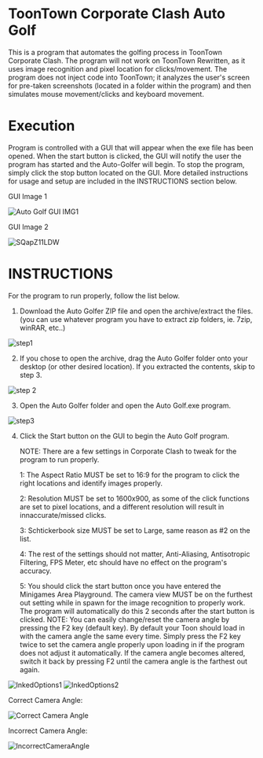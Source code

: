 # ToonTown Corporate Clash Auto Golf
This is a program that automates the golfing process in ToonTown Corporate Clash. The program will not work on ToonTown Rewritten, as it uses image recognition and pixel location for clicks/movement. The program does not inject code into ToonTown; it analyzes the user's screen for pre-taken screenshots (located in a folder within the program) and then simulates mouse movement/clicks and keyboard movement.

# Execution
Program is controlled with a GUI that will appear when the exe file has been opened. When the start button is clicked, the GUI will notify the user the program has started and the Auto-Golfer will begin. To stop the program, simply click the stop button located on the GUI.  More detailed instructions for usage and setup are included in the INSTRUCTIONS section below.

GUI Image 1

![Auto Golf GUI IMG1](https://user-images.githubusercontent.com/111534019/185483895-acabbc55-d6de-485e-b868-4c60921c76fb.png)

GUI Image 2

![SQapZ11LDW](https://user-images.githubusercontent.com/111534019/185484138-5a0bdcd2-a926-4bc1-aa84-bf436a694226.png)

# INSTRUCTIONS
For the program to run properly, follow the list below.

1. Download the Auto Golfer ZIP file and open the archive/extract the files. (you can use whatever program you have to extract zip folders, ie. 7zip, winRAR, etc..) 
 
![step1](https://user-images.githubusercontent.com/111534019/185489452-87dad19b-830e-4da3-b0ff-981d6995e92c.png)

2. If you chose to open the archive, drag the Auto Golfer folder onto your desktop (or other desired location). If you extracted the contents, skip to step 3.
 
![step 2](https://user-images.githubusercontent.com/111534019/185489783-47f1649f-008e-4091-902b-1c1ad4c6ac07.png)

3. Open the Auto Golfer folder and open the Auto Golf.exe program.

![step3](https://user-images.githubusercontent.com/111534019/185490059-b47f8b1f-f1e2-4ab8-b9f4-a6e26edaecd4.png)

4. Click the Start button on the GUI to begin the Auto Golf program.
   
   NOTE: There are a few settings in Corporate Clash to tweak for the program to run properly.
    
      1: The Aspect Ratio MUST be set to 16:9 for the program to click the right locations and identify images properly. 
          
      2: Resolution MUST be set to 1600x900, as some of the click functions are set to pixel locations, and a different resolution will result in innaccurate/missed clicks.
          
      3: Schtickerbook size MUST be set to Large, same reason as #2 on the list.
          
      4: The rest of the settings should not matter, Anti-Aliasing, Antisotropic Filtering, FPS Meter, etc should have no effect on the program's accuracy.
              
              
      5: You should click the start button once you have entered the Minigames Area Playground. The camera view MUST be on the furthest out setting while in spawn for the image recognition to properly work. The program will automatically do this 2 seconds after the start button is clicked.
      NOTE: You can easily change/reset the camera angle by pressing the F2 key (default key). By default your Toon should load in with the camera angle the same every time. Simply press the F2 key twice to set the camera angle properly upon loading in if the program does not adjust it automatically. If the camera angle becomes altered, switch it back by pressing F2 until the camera angle is the farthest out again.
              
![InkedOptions1](https://user-images.githubusercontent.com/111534019/185491583-531a47eb-3b66-4d9a-801a-38cd3caa358d.jpg)
![InkedOptions2](https://user-images.githubusercontent.com/111534019/185491628-5c104bc2-b16f-4965-8247-600def076b72.jpg)

Correct Camera Angle:

![Correct Camera Angle](https://user-images.githubusercontent.com/111534019/185493984-c94469b8-fb44-4f55-8549-4273a648a52c.jpg)

Incorrect Camera Angle:

![IncorrectCameraAngle](https://user-images.githubusercontent.com/111534019/185494294-26a57577-5e20-472e-a629-6e25c633310d.jpg)






